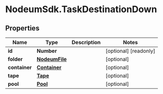 # NodeumSdk.TaskDestinationDown

## Properties

Name | Type | Description | Notes
------------ | ------------- | ------------- | -------------
**id** | **Number** |  | [optional] [readonly] 
**folder** | [**NodeumFile**](NodeumFile.md) |  | [optional] 
**container** | [**Container**](Container.md) |  | [optional] 
**tape** | [**Tape**](Tape.md) |  | [optional] 
**pool** | [**Pool**](Pool.md) |  | [optional] 


